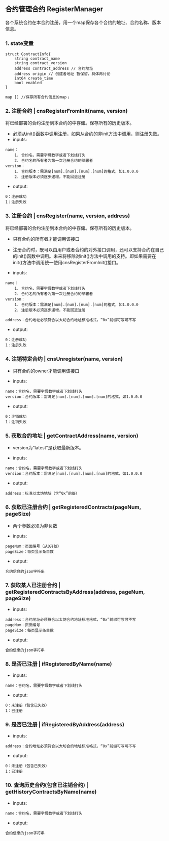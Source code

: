 ## 合约管理合约 RegisterManager

各个系统合约在本合约注册，用一个map保存各个合约的地址、合约名称、版本信息。

### 1. state变量

```
struct ContractInfo{
    string contract_name
    string contract_version
    address contract_address // 合约地址
    address origin // 创建者地址 暂保留，具体再讨论
    int64 create_time
    bool enabled 
}

map [] //保存所有合约信息的map；

```

### 2. 注册合约 | cnsRegisterFromInit(name, version)

将已经部署的合约注册到本合约的中存储。保存所有的历史版本。

* 必须从init()函数中调用注册，如果从合约的非init方法中调用，则注册失败。
* inputs: 

```
name：
	1. 合约名，需要字母数字或者下划线打头
	2. 合约名的所有者为第一次注册合约的部署者
version：
	1. 合约版本：需满足[num].[num].[num].[num]的格式，如1.0.0.0
	2. 注册版本必须逐步递增，不能回退注册
```

* output:
```
0：注册成功
1：注册失败
```

### 3. 注册合约 | cnsRegister(name, version, address)

将已经部署的合约注册到本合约的中存储。保存所有的历史版本。

- 只有合约的所有者才能调用该接口

* 注册合约时，既可以由用户或者合约的对外接口调用，还可以支持合约在自己的init()函数中调用。未来将移除对init()方法中调用的支持。即如果需要在init()方法中调用统一使用cnsRegisterFromInit()接口。

* inputs: 

```
name：
	1. 合约名，需要字母数字或者下划线打头
	2. 合约名的所有者为第一次注册合约的部署者
version：
	1. 合约版本：需满足[num].[num].[num].[num]的格式，如1.0.0.0
	2. 注册版本必须逐步递增，不能回退注册

address：合约地址必须符合以太坊合约地址标准格式，“0x”前缀可写可不写
```

* output:
```
0：注册成功
1：注册失败
```

### 4. 注销特定合约 | cnsUnregister(name, version)

- 只有合约的owner才能调用该接口

* inputs: 

```
name：合约名，需要字母数字或者下划线打头
version：合约版本：需满足[num].[num].[num].[num]的格式，如1.0.0.0
```

* output:

```
0：注销成功
1：注销失败
```

### 5. 获取合约地址 | getContractAddress(name, version)
- version为“latest”是获取最新版本。

* inputs:

```
name：合约名，需要字母数字或者下划线打头
version：合约版本：需满足[num].[num].[num].[num]的格式，如1.0.0.0
```

* output: 

```
address：标准以太坊地址（含“0x”前缀）
```

### 6. 获取已注册合约 | getRegisteredContracts(pageNum, pageSize)

- 两个参数必须为非负数

* inputs: 

```  
pageNum：页面编号（从0开始）
pageSize：每页显示条目数
```

* output:

```
合约信息的json字符串
```

### 7. 获取某人已注册合约 | getRegisteredContractsByAddress(address, pageNum, pageSize)

* inputs: 

```
address：合约地址必须符合以太坊合约地址标准格式，“0x”前缀可写可不写
pageNum：页面编号
pageSize：每页显示条目数
```

* output: 

```
合约信息的json字符串
```

### 8. 是否已注册 | ifRegisteredByName(name)

* inputs:

```  
name：合约名，需要字母数字或者下划线打头
```

* output: 

```
0：未注册（包含已失效）
1：已注册
```

### 9. 是否已注册 | ifRegisteredByAddress(address)

* inputs: 

```
address：合约地址必须符合以太坊合约地址标准格式，“0x”前缀可写可不写
```

* output: 

```
0：未注册（包含已失效）
1：已注册
```

### 10. 查询历史合约(包含已注销合约) | getHistoryContractsByName(name)
* inputs:

```
name：合约名，需要字母数字或者下划线打头
```

* output:

```
合约信息的json字符串
```